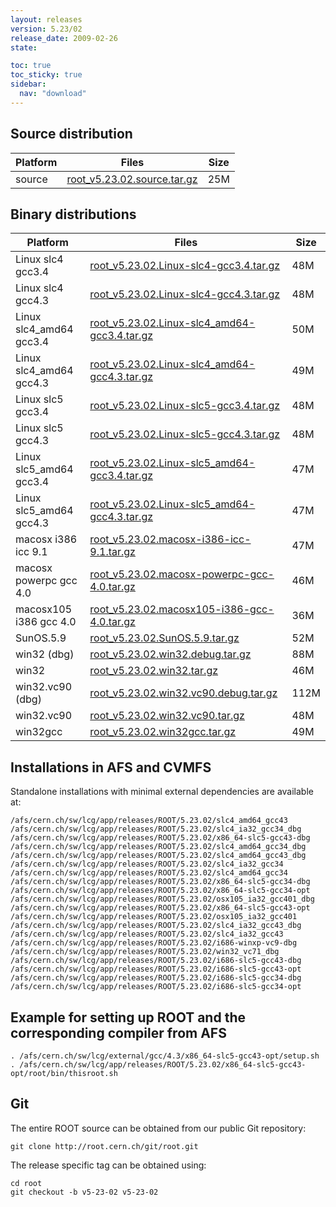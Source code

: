 ```yaml
---
layout: releases
version: 5.23/02
release_date: 2009-02-26
state:

toc: true
toc_sticky: true
sidebar:
  nav: "download"
---
```



## Source distribution

| Platform       | Files | Size |
|-----------|-------|-----|
| source | [root_v5.23.02.source.tar.gz](https://root.cern.ch/download/root_v5.23.02.source.tar.gz) |  25M |


## Binary distributions

| Platform       | Files | Size |
|-----------|-------|-----|
| Linux slc4 gcc3.4 | [root_v5.23.02.Linux-slc4-gcc3.4.tar.gz](https://root.cern.ch/download/root_v5.23.02.Linux-slc4-gcc3.4.tar.gz) |  48M |
| Linux slc4 gcc4.3 | [root_v5.23.02.Linux-slc4-gcc4.3.tar.gz](https://root.cern.ch/download/root_v5.23.02.Linux-slc4-gcc4.3.tar.gz) |  48M |
| Linux slc4_amd64 gcc3.4 | [root_v5.23.02.Linux-slc4_amd64-gcc3.4.tar.gz](https://root.cern.ch/download/root_v5.23.02.Linux-slc4_amd64-gcc3.4.tar.gz) |  50M |
| Linux slc4_amd64 gcc4.3 | [root_v5.23.02.Linux-slc4_amd64-gcc4.3.tar.gz](https://root.cern.ch/download/root_v5.23.02.Linux-slc4_amd64-gcc4.3.tar.gz) |  49M |
| Linux slc5 gcc3.4 | [root_v5.23.02.Linux-slc5-gcc3.4.tar.gz](https://root.cern.ch/download/root_v5.23.02.Linux-slc5-gcc3.4.tar.gz) |  48M |
| Linux slc5 gcc4.3 | [root_v5.23.02.Linux-slc5-gcc4.3.tar.gz](https://root.cern.ch/download/root_v5.23.02.Linux-slc5-gcc4.3.tar.gz) |  48M |
| Linux slc5_amd64 gcc3.4 | [root_v5.23.02.Linux-slc5_amd64-gcc3.4.tar.gz](https://root.cern.ch/download/root_v5.23.02.Linux-slc5_amd64-gcc3.4.tar.gz) |  47M |
| Linux slc5_amd64 gcc4.3 | [root_v5.23.02.Linux-slc5_amd64-gcc4.3.tar.gz](https://root.cern.ch/download/root_v5.23.02.Linux-slc5_amd64-gcc4.3.tar.gz) |  47M |
| macosx i386 icc 9.1 | [root_v5.23.02.macosx-i386-icc-9.1.tar.gz](https://root.cern.ch/download/root_v5.23.02.macosx-i386-icc-9.1.tar.gz) |  47M |
| macosx powerpc gcc 4.0 | [root_v5.23.02.macosx-powerpc-gcc-4.0.tar.gz](https://root.cern.ch/download/root_v5.23.02.macosx-powerpc-gcc-4.0.tar.gz) |  46M |
| macosx105 i386 gcc 4.0 | [root_v5.23.02.macosx105-i386-gcc-4.0.tar.gz](https://root.cern.ch/download/root_v5.23.02.macosx105-i386-gcc-4.0.tar.gz) |  36M |
| SunOS.5.9 | [root_v5.23.02.SunOS.5.9.tar.gz](https://root.cern.ch/download/root_v5.23.02.SunOS.5.9.tar.gz) |  52M |
| win32 (dbg) | [root_v5.23.02.win32.debug.tar.gz](https://root.cern.ch/download/root_v5.23.02.win32.debug.tar.gz) |  88M |
| win32 | [root_v5.23.02.win32.tar.gz](https://root.cern.ch/download/root_v5.23.02.win32.tar.gz) |  46M |
| win32.vc90 (dbg) | [root_v5.23.02.win32.vc90.debug.tar.gz](https://root.cern.ch/download/root_v5.23.02.win32.vc90.debug.tar.gz) | 112M |
| win32.vc90 | [root_v5.23.02.win32.vc90.tar.gz](https://root.cern.ch/download/root_v5.23.02.win32.vc90.tar.gz) |  48M |
| win32gcc | [root_v5.23.02.win32gcc.tar.gz](https://root.cern.ch/download/root_v5.23.02.win32gcc.tar.gz) |  49M |



## Installations in AFS and CVMFS
Standalone installations with minimal external dependencies are available at:
~~~
/afs/cern.ch/sw/lcg/app/releases/ROOT/5.23.02/slc4_amd64_gcc43
/afs/cern.ch/sw/lcg/app/releases/ROOT/5.23.02/slc4_ia32_gcc34_dbg
/afs/cern.ch/sw/lcg/app/releases/ROOT/5.23.02/x86_64-slc5-gcc43-dbg
/afs/cern.ch/sw/lcg/app/releases/ROOT/5.23.02/slc4_amd64_gcc34_dbg
/afs/cern.ch/sw/lcg/app/releases/ROOT/5.23.02/slc4_amd64_gcc43_dbg
/afs/cern.ch/sw/lcg/app/releases/ROOT/5.23.02/slc4_ia32_gcc34
/afs/cern.ch/sw/lcg/app/releases/ROOT/5.23.02/slc4_amd64_gcc34
/afs/cern.ch/sw/lcg/app/releases/ROOT/5.23.02/x86_64-slc5-gcc34-dbg
/afs/cern.ch/sw/lcg/app/releases/ROOT/5.23.02/x86_64-slc5-gcc34-opt
/afs/cern.ch/sw/lcg/app/releases/ROOT/5.23.02/osx105_ia32_gcc401_dbg
/afs/cern.ch/sw/lcg/app/releases/ROOT/5.23.02/x86_64-slc5-gcc43-opt
/afs/cern.ch/sw/lcg/app/releases/ROOT/5.23.02/osx105_ia32_gcc401
/afs/cern.ch/sw/lcg/app/releases/ROOT/5.23.02/slc4_ia32_gcc43_dbg
/afs/cern.ch/sw/lcg/app/releases/ROOT/5.23.02/slc4_ia32_gcc43
/afs/cern.ch/sw/lcg/app/releases/ROOT/5.23.02/i686-winxp-vc9-dbg
/afs/cern.ch/sw/lcg/app/releases/ROOT/5.23.02/win32_vc71_dbg
/afs/cern.ch/sw/lcg/app/releases/ROOT/5.23.02/i686-slc5-gcc43-dbg
/afs/cern.ch/sw/lcg/app/releases/ROOT/5.23.02/i686-slc5-gcc43-opt
/afs/cern.ch/sw/lcg/app/releases/ROOT/5.23.02/i686-slc5-gcc34-dbg
/afs/cern.ch/sw/lcg/app/releases/ROOT/5.23.02/i686-slc5-gcc34-opt
~~~


## Example for setting up ROOT and the corresponding compiler from AFS
~~~
. /afs/cern.ch/sw/lcg/external/gcc/4.3/x86_64-slc5-gcc43-opt/setup.sh
. /afs/cern.ch/sw/lcg/app/releases/ROOT/5.23.02/x86_64-slc5-gcc43-opt/root/bin/thisroot.sh
~~~

## Git
The entire ROOT source can be obtained from our public Git repository:

~~~
git clone http://root.cern.ch/git/root.git
~~~
The release specific tag can be obtained using:
~~~
cd root
git checkout -b v5-23-02 v5-23-02
~~~

